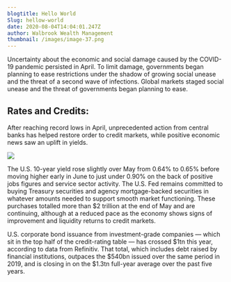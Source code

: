 ```yaml
---
blogtitle: Hello World
Slug: hellow-world
date: 2020-08-04T14:04:01.247Z
author: Walbrook Wealth Management
thumbnail: /images/image-37.png
---
```

Uncertainty about the economic and social damage caused by the COVID-19 pandemic persisted in April. To limit damage, governments began planning to ease restrictions under the shadow of growing social unease and the threat of a second wave of infections. Global markets staged social unease and the threat of governments began planning to ease.

## Rates and Credits:

After reaching record lows in April, unprecedented action from central banks has helped restore order to credit markets, while positive economic news saw an uplift in yields.

![](/images/2.svg)

The U.S. 10-year yield rose slightly over May from 0.64% to 0.65% before moving higher early in June to just under 0.90% on the back of positive jobs figures and service sector activity. The U.S. Fed remains committed to buying Treasury securities and agency mortgage-backed securities in whatever amounts needed to support smooth market functioning. These purchases totalled more than $2 trillion at the end of May and are continuing, although at a reduced pace as the economy shows signs of improvement and liquidity returns to credit markets.

U.S. corporate bond issuance from investment-grade companies — which sit in the top half of the credit-rating table — has crossed $1tn this year, according to data from Refinitiv. That total, which includes debt raised by financial institutions, outpaces the $540bn issued over the same period in 2019, and is closing in on the $1.3tn full-year average over the past five years.